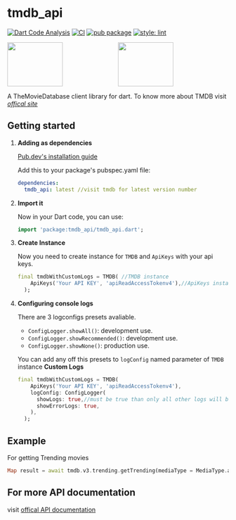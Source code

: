 # tmdb_api

[![Dart Code Analysis](https://github.com/RatakondalaArun/tmdb_api/actions/workflows/analysis.yml/badge.svg)](https://github.com/RatakondalaArun/tmdb_api/actions/workflows/analysis.yml)
[![CI](https://github.com/RatakondalaArun/tmdb_api/actions/workflows/ci.yml/badge.svg)](https://github.com/RatakondalaArun/tmdb_api/actions/workflows/ci.yml)
[![pub package](https://img.shields.io/pub/v/tmdb_api?color=dark%20green&include_prereleases&label=pub%20package&logo=dart)](https://pub.dartlang.org/packages/tmdb_api)
[![style: lint](https://img.shields.io/badge/style-lint-4BC0F5.svg)](https://pub.dev/packages/lint)
<!-- markdownlint-disable MD033 -->
<img src="https://www.themoviedb.org/assets/2/v4/logos/v2/blue_square_2-d537fb228cf3ded904ef09b136fe3fec72548ebc1fea3fbbd1ad9e36364db38b.svg" height=100px width="50%"><img src="https://dart.dev/assets/shared/dart/logo+text/horizontal/white-e71fb382ad5229792cc704b3ee7a88f8013e986d6e34f0956d89c453b454d0a5.svg" height="100px" width="50%">

A TheMovieDatabase client library for dart.
To know more about TMDB visit [*offical site*](https://www.themoviedb.org/)

## Getting started

1) **Adding as dependencies**

    [Pub.dev's installation guide](https://pub.dev/packages/tmdb_api#-installing-tab-)

    Add this to your package's pubspec.yaml file:

    ```yaml
    dependencies:
      tmdb_api: latest //visit tmdb for latest version number
    ```

2) **Import it**

    Now in your Dart code, you can use:

    ```dart
    import 'package:tmdb_api/tmdb_api.dart';
    ```

3) **Create Instance**

    Now you need to create instance for `TMDB` and `ApiKeys` with your api keys.

    ```dart
    final tmdbWithCustomLogs = TMDB( //TMDB instance
        ApiKeys('Your API KEY', 'apiReadAccessTokenv4'),//ApiKeys instance with your keys,
      );
    ```

4) **Configuring console logs**

    There are 3 logconfigs presets avaliable.

    - `ConfigLogger.showAll()`: development use.
    - `ConfigLogger.showRecommended()`: development use.
    - `ConfigLogger.showNone()`: production use.

    You can add any off this presets to `logConfig` named parameter of `TMDB` instance
    **Custom Logs**

    ```dart
    final tmdbWithCustomLogs = TMDB(
        ApiKeys('Your API KEY', 'apiReadAccessTokenv4'),
        logConfig: ConfigLogger(
          showLogs: true,//must be true than only all other logs will be shown
          showErrorLogs: true,
        ),
      );
    ```

## Example

For getting Trending movies

```dart
Map result = await tmdb.v3.trending.getTrending(mediaType = MediaType.all,timeWindow = TimeWindow.day);
```

## For more API documentation

visit [offical API documentation](https://developers.themoviedb.org/3/getting-started/introduction)
